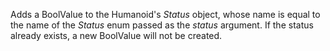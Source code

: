 Adds a BoolValue to the Humanoid's *Status* object, whose name is equal to
the name of the *Status* enum passed as the *status* argument. If the
status already exists, a new BoolValue will not be created.